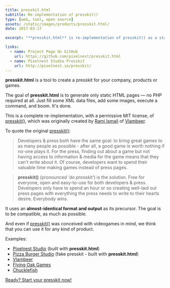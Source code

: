 ```yaml
---
title: presskit.html
subtitle: Re-implementation of presskit()
type: [web, tool, open source]
assets: /static/images/products/presskit.html/
date: 2017-03-17

excerpt: "**presskit.html** is re-implementation of presskit() as a static site generator, with a permissive MIT license."

links:
  - name: Project Page On GitHub
    url: https://github.com/pixelnest/presskit.html
  - name: Pixelnest Studio Presskit
    url: http://pixelnest.io/presskit/
---
```


**presskit.html** is a tool to create a presskit for your company, products or games.

The goal of **presskit.html** is to generate only static HTML pages — no PHP required at all. Just fill some XML data files, add some images, execute a command, and boom. It's done.

This is a complete re-implementation, with a permissive MIT license, of [presskit()][dopresskit], which was originally created by [Rami Ismail](https://twitter.com/tha_rami) of [Vlambeer](http://www.vlambeer.com).

To quote the original [presskit()][dopresskit]:

> Developers & press both have the same goal: to bring great games to as many people as possible - after all, a good game is worth nothing if no-one plays it. For the press, finding out about a game but not having access to information & media for the game means that they can't write about it. Of course, developers want to spend their valuable time making games instead of press pages.

> **presskit()** (pronounced _'do presskit'_) is the solution. Free for everyone, open and easy-to-use for both developers & press. Developers only have to spend an hour or so creating well-laid out press pages with everything the press needs to write to their hearts desire. Everybody wins.

It uses an **almost-identical format and output** as its precursor. The goal is to be compatible, as much as possible.

And even if [presskit()][dopresskit] was conceived with videogames in mind, we think that you can use it for any kind of product.

Examples:

* [Pixelnest Studio](http://pixelnest.io/presskit/) (built with **presskit.html**)
* [Pizza Burger Studio](http://pixelnest.io/presskit.html/example/) (fake presskit - built with **presskit.html**)
* [Vlambeer](http://www.vlambeer.com/press/)
* [Flying Oak Games](http://www.flying-oak.com/presskit/index.php)
* [Chucklefish](http://chucklefish.org/cf-presskit/index.php)

[Ready? Start your presskit now!](https://github.com/pixelnest/presskit.html)


[dopresskit]: http://dopresskit.com

